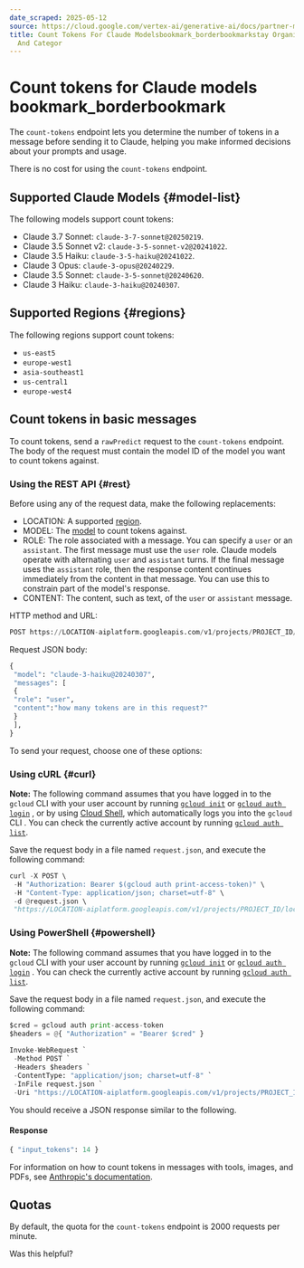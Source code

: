 ```yaml
---
date_scraped: 2025-05-12
source: https://cloud.google.com/vertex-ai/generative-ai/docs/partner-models/claude-count-tokens
title: Count Tokens For Claude Modelsbookmark_borderbookmarkstay Organized With Collectionssave
  And Categor
---
```


# Count tokens for Claude models bookmark\_borderbookmark 

The `count-tokens` endpoint lets you determine the number of tokens in a
message before sending it to Claude, helping you make informed decisions about
your prompts and usage.

There is no cost for using the `count-tokens` endpoint.

## Supported Claude Models {#model-list}

The following models support count tokens:

- Claude 3.7 Sonnet: `claude-3-7-sonnet@20250219`.
- Claude 3.5 Sonnet v2: `claude-3-5-sonnet-v2@20241022`.
- Claude 3.5 Haiku: `claude-3-5-haiku@20241022`.
- Claude 3 Opus: `claude-3-opus@20240229`.
- Claude 3.5 Sonnet: `claude-3-5-sonnet@20240620`.
- Claude 3 Haiku: `claude-3-haiku@20240307`.

## Supported Regions {#regions}

The following regions support count tokens:

- `us-east5`
- `europe-west1`
- `asia-southeast1`
- `us-central1`
- `europe-west4`

## Count tokens in basic messages

To count tokens, send a `rawPredict` request to the `count-tokens` endpoint. The
body of the request must contain the model ID of the model you want to count
tokens against.

### Using the REST API {#rest}

Before using any of the request data,
make the following replacements:

- LOCATION: A supported [region](#regions).
- MODEL: The [model](#model-list) to count tokens against.
- ROLE: The role associated with a
 message. You can specify a `user` or an `assistant`.
 The first message must use the `user` role. Claude models
 operate with alternating `user` and `assistant` turns.
 If the final message uses the `assistant` role, then the response
 content continues immediately from the content in that message. You can use
 this to constrain part of the model's response.
- CONTENT: The content, such as text, of the `user` or
 `assistant` message.

HTTP method and URL:

```python
POST https://LOCATION-aiplatform.googleapis.com/v1/projects/PROJECT_ID/locations/LOCATION/publishers/anthropic/models/count-tokens:rawPredict
```

Request JSON body:

```python
{
 "model": "claude-3-haiku@20240307",
 "messages": [
 {
 "role": "user",
 "content":"how many tokens are in this request?"
 }
 ],
}

```

To send your request, choose one of these options:

### Using cURL {#curl}

**Note:**
The following command assumes that you have logged in to
the `gcloud` CLI with your user account by running
[`gcloud init`](https://cloud.google.com/sdk/gcloud/reference/init)
or
[`gcloud auth login`](https://cloud.google.com/sdk/gcloud/reference/auth/login)
, or by using [Cloud Shell](https://cloud.google.com/shell/docs),
which automatically logs you into the `gcloud` CLI
.
You can check the currently active account by running
[`gcloud auth list`](https://cloud.google.com/sdk/gcloud/reference/auth/list).

Save the request body in a file named `request.json`,
and execute the following command:

```python
curl -X POST \ 
 -H "Authorization: Bearer $(gcloud auth print-access-token)" \ 
 -H "Content-Type: application/json; charset=utf-8" \ 
 -d @request.json \ 
 "https://LOCATION-aiplatform.googleapis.com/v1/projects/PROJECT_ID/locations/LOCATION/publishers/anthropic/models/count-tokens:rawPredict"
```

### Using PowerShell {#powershell}

**Note:**
The following command assumes that you have logged in to
the `gcloud` CLI with your user account by running
[`gcloud init`](https://cloud.google.com/sdk/gcloud/reference/init)
or
[`gcloud auth login`](https://cloud.google.com/sdk/gcloud/reference/auth/login)
.
You can check the currently active account by running
[`gcloud auth list`](https://cloud.google.com/sdk/gcloud/reference/auth/list).

Save the request body in a file named `request.json`,
and execute the following command:

```python
$cred = gcloud auth print-access-token 
$headers = @{ "Authorization" = "Bearer $cred" } 
 
Invoke-WebRequest ` 
 -Method POST ` 
 -Headers $headers ` 
 -ContentType: "application/json; charset=utf-8" ` 
 -InFile request.json ` 
 -Uri "https://LOCATION-aiplatform.googleapis.com/v1/projects/PROJECT_ID/locations/LOCATION/publishers/anthropic/models/count-tokens:rawPredict" | Select-Object -Expand Content
```

You should receive a JSON response similar to the following.

#### Response

```python
{ "input_tokens": 14 }

```

For information on how to count tokens in messages with tools, images, and PDFs,
see [Anthropic's documentation](https://docs.anthropic.com/en/docs/build-with-claude/token-counting).

## Quotas

By default, the quota for the `count-tokens` endpoint is 2000 requests per
minute.

Was this helpful?